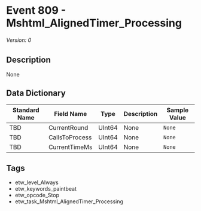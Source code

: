 # Event 809 - Mshtml_AlignedTimer_Processing
###### Version: 0

## Description
None

## Data Dictionary
|Standard Name|Field Name|Type|Description|Sample Value|
|---|---|---|---|---|
|TBD|CurrentRound|UInt64|None|`None`|
|TBD|CallsToProcess|UInt64|None|`None`|
|TBD|CurrentTimeMs|UInt64|None|`None`|

## Tags
* etw_level_Always
* etw_keywords_paintbeat
* etw_opcode_Stop
* etw_task_Mshtml_AlignedTimer_Processing